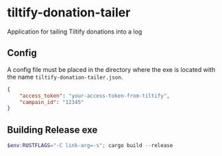 # tiltify-donation-tailer
Application for tailing Tiltify donations into a log

## Config

A config file must be placed in the directory where the exe is located with the name `tiltify-donation-tailer.json`.

```json
{
    "access_token": "your-access-token-from-tiltify",
    "campain_id": "12345"
}
```

## Building Release exe

```powershell
$env:RUSTFLAGS="-C link-arg=-s"; cargo build --release
```